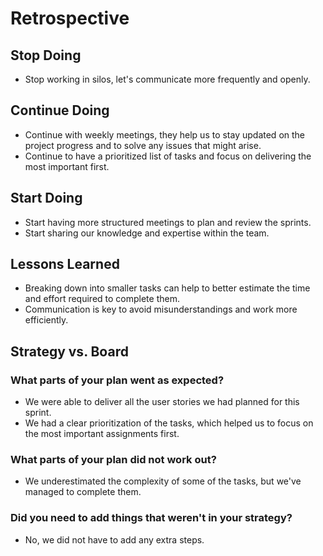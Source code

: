 # Retrospective

## Stop Doing

- Stop working in silos, let's communicate more frequently and openly.

## Continue Doing

- Continue with weekly meetings, they help us to stay updated on the project
  progress and to solve any issues that might arise.
- Continue to have a prioritized list of tasks and focus on delivering the most
  important first.

## Start Doing

- Start having more structured meetings to plan and review the sprints.
- Start sharing our knowledge and expertise within the team.

## Lessons Learned

- Breaking down into smaller tasks can help to better estimate the time and
  effort required to complete them.
- Communication is key to avoid misunderstandings and work more efficiently.

## Strategy vs. Board

### What parts of your plan went as expected?

- We were able to deliver all the user stories we had planned for this sprint.
- We had a clear prioritization of the tasks, which helped us to focus on the
  most important assignments first.

### What parts of your plan did not work out?

- We underestimated the complexity of some of the tasks, but we've managed to
  complete them.

### Did you need to add things that weren't in your strategy?

- No, we did not have to add any extra steps.

